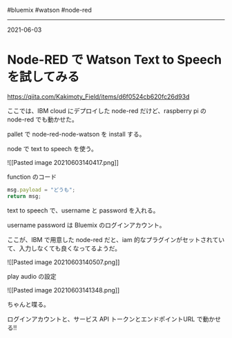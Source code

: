 #bluemix #watson #node-red

---
2021-06-03

# Node-RED で Watson Text to Speech を試してみる

https://qiita.com/Kakimoty_Field/items/d6f0524cb620fc26d93d

ここでは、IBM cloud にデプロイした node-red だけど、raspberry pi の node-red でも動かせた。

pallet で node-red-node-watson を install する。

node で text to speech を使う。

![[Pasted image 20210603140417.png]]

function のコード
```js
msg.payload = "どうも";
return msg;
```

text to speech で、username と password  を入れる。

username password は Bluemix のログインアカウント。

ここが、IBM で用意した node-red だと、iam 的なプラグインがセットされていて、入力しなくても良くなってるようだ。

![[Pasted image 20210603140507.png]]

play audio の設定

![[Pasted image 20210603141348.png]]

ちゃんと喋る。

ログインアカウントと、サービス API トークンとエンドポイントURL で動かせる!!

